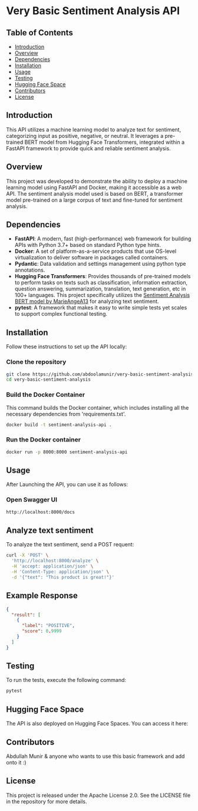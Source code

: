 # Very Basic Sentiment Analysis API

## Table of Contents
- [Introduction](#introduction)
- [Overview](#overview)
- [Dependencies](#dependencies)
- [Installation](#installation)
- [Usage](#usage)
- [Testing](#testing)
- [Hugging Face Space](#hugging-face-space)
- [Contributors](#contributors)
- [License](#license)


## Introduction
This API utilizes a machine learning model to analyze text for sentiment, categorizing input as positive, negative, or neutral. It leverages a pre-trained BERT model from Hugging Face Transformers, integrated within a FastAPI framework to provide quick and reliable sentiment analysis.

## Overview
This project was developed to demonstrate the ability to deploy a machine learning model using FastAPI and Docker, making it accessible as a web API. The sentiment analysis model used is based on BERT, a transformer model pre-trained on a large corpus of text and fine-tuned for sentiment analysis.

## Dependencies
- **FastAPI**: A modern, fast (high-performance) web framework for building APIs with Python 3.7+ based on standard Python type hints.
- **Docker**: A set of platform-as-a-service products that use OS-level virtualization to deliver software in packages called containers.
- **Pydantic**: Data validation and settings management using python type annotations.
- **Hugging Face Transformers**: Provides thousands of pre-trained models to perform tasks on texts such as classification, information extraction, question answering, summarization, translation, text generation, etc in 100+ languages. This project specifically utilizes the [Sentiment Analysis BERT model by MarieAngeA13](https://huggingface.co/MarieAngeA13/Sentiment-Analysis-BERT?text=I+like+you.+I+love+you) for analyzing text sentiment.
- **pytest**: A framework that makes it easy to write simple tests yet scales to support complex functional testing.


## Installation
Follow these instructions to set up the API locally:

### Clone the repository
```bash
git clone https://github.com/abdoolamunir/very-basic-sentiment-analysis.git
cd very-basic-sentiment-analysis

```

### Build the Docker Container
This command builds the Docker container, which includes installing all the necessary dependencies from 'requirements.txt'.
```bash
docker build -t sentiment-analysis-api .
```

### Run the Docker container
```bash
docker run -p 8000:8000 sentiment-analysis-api
```

## Usage
After Launching the API, you can use it as follows:
### Open Swagger UI
```bash
http://localhost:8000/docs
```

## Analyze text sentiment
To analyze the text sentiment, send a POST requent:
```bash
curl -X 'POST' \
  'http://localhost:8000/analyze' \
  -H 'accept: application/json' \
  -H 'Content-Type: application/json' \
  -d '{"text": "This product is great!"}'
```

## Example Response
```json
{
  "result": [
    {
      "label": "POSITIVE",
      "score": 0.9999
    }
  ]
}
```

## Testing
To run the tests, execute the following command:
```bash
pytest
```
## Hugging Face Space
The API is also deployed on Hugging Face Spaces. You can access it here: []()

## Contributors
Abdullah Munir & anyone who wants to use this basic framework and add onto it :)

## License
This project is released under the Apache License 2.0. See the LICENSE file in the repository for more details.
